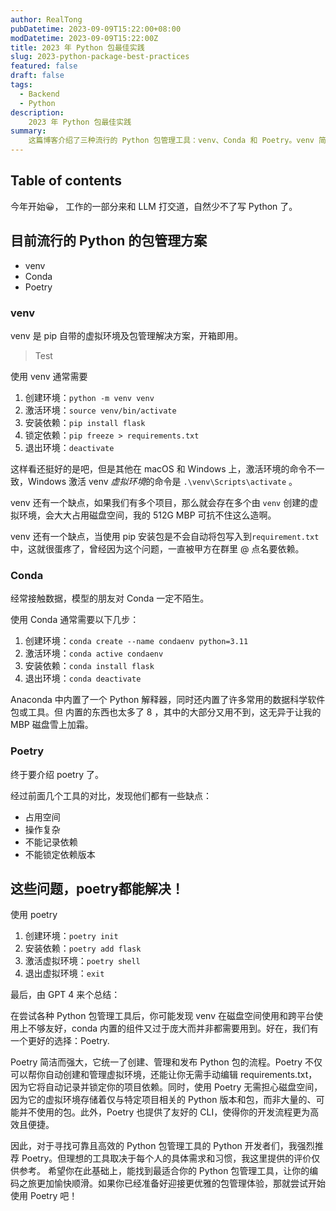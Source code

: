 ```yaml
---
author: RealTong
pubDatetime: 2023-09-09T15:22:00+08:00
modDatetime: 2023-09-09T15:22:00Z
title: 2023 年 Python 包最佳实践
slug: 2023-python-package-best-practices
featured: false
draft: false
tags:
  - Backend
  - Python
description:
    2023 年 Python 包最佳实践
summary:
    这篇博客介绍了三种流行的 Python 包管理工具：venv、Conda 和 Poetry。venv 简单易用但跨平台存在问题，Conda 内置功能繁多占用空间，而 Poetry 则是更好的选择。Poetry 简洁强大，统一了创建、管理和发布 Python 包的流程，自动记录依赖并锁定版本，避免磁盘空间浪费。推荐开发者尝试使用 Poetry，以获得更愉快、高效的开发体验。
---
```


## Table of contents

今年开始😀， 工作的一部分来和 LLM 打交道，自然少不了写 Python 了。

## 目前流行的 Python 的包管理方案

- venv
- Conda
- Poetry

### venv

venv 是 pip 自带的虚拟环境及包管理解决方案，开箱即用。

> Test
> 

使用 venv 通常需要

1. 创建环境：`python -m venv venv`
2. 激活环境：`source venv/bin/activate`
3. 安装依赖：`pip install flask`
4. 锁定依赖：`pip freeze > requirements.txt`
5. 退出环境：`deactivate`

这样看还挺好的是吧，但是其他在 macOS 和 Windows 上，激活环境的命令不一致，Windows 激活 venv *虚拟环境*的命令是 `.\venv\Scripts\activate` 。

venv 还有一个缺点，如果我们有多个项目，那么就会存在多个由 `venv` 创建的虚拟环境，会大大占用磁盘空间，我的 512G MBP 可抗不住这么造啊。

venv 还有一个缺点，当使用 pip 安装包是不会自动将包写入到`requirement.txt` 中，这就很蛋疼了，曾经因为这个问题，一直被甲方在群里 @ 点名要依赖。

### Conda

经常接触数据，模型的朋友对 Conda 一定不陌生。 

使用 Conda 通常需要以下几步：

1. 创建环境：`conda create --name condaenv python=3.11`
2. 激活环境：`conda active condaenv`
3. 安装依赖：`conda install flask`
4. 退出环境：`conda deactivate`

Anaconda 中内置了一个 Python 解释器，同时还内置了许多常用的数据科学软件包或工具。但 内置的东西也太多了 8 ，其中的大部分又用不到，这无异于让我的 MBP 磁盘雪上加霜。

### Poetry

终于要介绍 poetry 了。

经过前面几个工具的对比，发现他们都有一些缺点：

- 占用空间
- 操作复杂
- 不能记录依赖
- 不能锁定依赖版本

## 这些问题，poetry都能解决！

使用 poetry 

1. 创建环境：`poetry init`
2. 安装依赖：`poetry add flask`
3. 激活虚拟环境：`poetry shell`
4. 退出虚拟环境：`exit`

最后，由 GPT 4 来个总结：

在尝试各种 Python 包管理工具后，你可能发现 venv 在磁盘空间使用和跨平台使用上不够友好，conda 内置的组件又过于庞大而并非都需要用到。好在，我们有一个更好的选择：Poetry.

Poetry 简洁而强大，它统一了创建、管理和发布 Python 包的流程。Poetry 不仅可以帮你自动创建和管理虚拟环境，还能让你无需手动编辑 requirements.txt，因为它将自动记录并锁定你的项目依赖。同时，使用 Poetry 无需担心磁盘空间，因为它的虚拟环境存储着仅与特定项目相关的 Python 版本和包，而非大量的、可能并不使用的包。此外，Poetry 也提供了友好的 CLI，使得你的开发流程更为高效且便捷。

因此，对于寻找可靠且高效的 Python 包管理工具的 Python 开发者们，我强烈推荐 Poetry。但理想的工具取决于每个人的具体需求和习惯，我这里提供的评价仅供参考。
希望你在此基础上，能找到最适合你的 Python 包管理工具，让你的编码之旅更加愉快顺滑。如果你已经准备好迎接更优雅的包管理体验，那就尝试开始使用 Poetry 吧！
